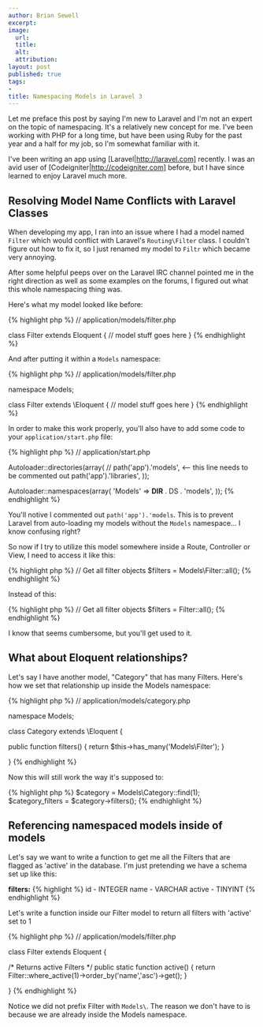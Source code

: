```yaml
---
author: Brian Sewell
excerpt:
image:
  url:
  title:
  alt:
  attribution:
layout: post
published: true
tags:
-
title: Namespacing Models in Laravel 3
---
```


Let me preface this post by saying I'm new to Laravel and I'm not an expert on the topic of namespacing.  It's a relatively new concept for me.  I've been working with PHP for a long time, but have been using Ruby for the past year and a half for my job, so I'm somewhat familiar with it.

I've been writing an app using [Laravel|http://laravel.com] recently.  I was an avid user of [Codeigniter|http://codeigniter.com] before, but I have since learned to enjoy Laravel much more.

## Resolving Model Name Conflicts with Laravel Classes

When developing my app, I ran into an issue where I had a model named `Filter` which would conflict with Laravel's `Routing\Filter` class.  I couldn't figure out how to fix it, so I just renamed my model to `Filtr` which became very annoying.

After some helpful peeps over on the Laravel IRC channel pointed me in the right direction as well as some examples on the forums, I figured out what this whole namespacing thing was.

Here's what my model looked like before:

{% highlight php %}
// application/models/filter.php

class Filter extends Eloquent {
  // model stuff goes here
}
{% endhighlight %}

And after putting it within a `Models` namespace:

{% highlight php %}
// application/models/filter.php

namespace Models;

class Filter extends \Eloquent {
  // model stuff goes here
}
{% endhighlight %}

In order to make this work properly, you'll also have to add some code to your `application/start.php` file:

{% highlight php %}
// application/start.php

Autoloader::directories(array(
  // path('app').'models',   <-- this line needs to be commented out
  path('app').'libraries',
));

Autoloader::namespaces(array(
    'Models' => __DIR__ . DS . 'models',
));
{% endhighlight %}

You'll notive I commented out `path('app').'models`.  This is to prevent Laravel from auto-loading my models without the  `Models` namespace... I know confusing right?

So now if I try to utilize this model somewhere inside a Route, Controller or View, I need to access it like this:

{% highlight php %}
  // Get all filter objects
  $filters = Models\Filter::all();
{% endhighlight %}

Instead of this:

{% highlight php %}
  // Get all filter objects
  $filters = Filter::all();
{% endhighlight %}

I know that seems cumbersome, but you'll get used to it.

## What about Eloquent relationships?

Let's say I have another model, "Category" that has many Filters.  Here's how we set that relationship up inside the Models namespace:

{% highlight php %}
// application/models/category.php

namespace Models;

class Category extends \Eloquent {

  public function filters() {
    return $this->has_many('Models\Filter');
  }

}
{% endhighlight %}

Now this will still work the way it's supposed to:

{% highlight php %}
$category = Models\Category::find(1);
$category_filters = $category->filters();
{% endhighlight %}

## Referencing namespaced models inside of models

Let's say we want to write a function to get me all the Filters that are flagged as 'active' in the database.  I'm just pretending we have a schema set up like this:

**filters:**
{% highlight %}
id     - INTEGER
name   - VARCHAR
active - TINYINT
{% endhighlight %}

Let's write a function inside our Filter model to return all filters with 'active' set to 1

{% highlight php %}
// application/models/filter.php

class Filter extends Eloquent {

  /* Returns active Filters */
  public static function active() {
    return Filter::where_active(1)->order_by('name','asc')->get();
  }

}
{% endhighlight %}

Notice we did not prefix Filter with `Models\`.  The reason we don't have to is because we are already inside the Models namespace.